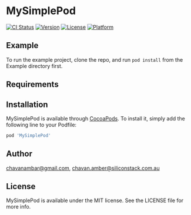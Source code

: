 # MySimplePod

[![CI Status](https://img.shields.io/travis/chavanambar@gmail.com/MySimplePod.svg?style=flat)](https://travis-ci.org/chavanambar@gmail.com/MySimplePod)
[![Version](https://img.shields.io/cocoapods/v/MySimplePod.svg?style=flat)](https://cocoapods.org/pods/MySimplePod)
[![License](https://img.shields.io/cocoapods/l/MySimplePod.svg?style=flat)](https://cocoapods.org/pods/MySimplePod)
[![Platform](https://img.shields.io/cocoapods/p/MySimplePod.svg?style=flat)](https://cocoapods.org/pods/MySimplePod)

## Example

To run the example project, clone the repo, and run `pod install` from the Example directory first.

## Requirements

## Installation

MySimplePod is available through [CocoaPods](https://cocoapods.org). To install
it, simply add the following line to your Podfile:

```ruby
pod 'MySimplePod'
```

## Author

chavanambar@gmail.com, chavan.amber@siliconstack.com.au

## License

MySimplePod is available under the MIT license. See the LICENSE file for more info.
